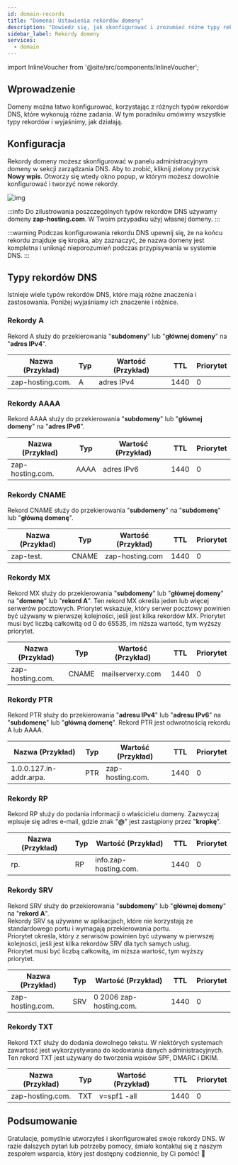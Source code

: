 ```yaml
---
id: domain-records
title: "Domena: Ustawienia rekordów domeny"
description: "Dowiedz się, jak skonfigurować i zrozumieć różne typy rekordów DNS, aby zoptymalizować zarządzanie domeną → Sprawdź teraz"
sidebar_label: Rekordy domeny
services:
  - domain
---
```


import InlineVoucher from '@site/src/components/InlineVoucher';

## Wprowadzenie

Domeny można łatwo konfigurować, korzystając z różnych typów rekordów DNS, które wykonują różne zadania. W tym poradniku omówimy wszystkie typy rekordów i wyjaśnimy, jak działają.



## Konfiguracja

Rekordy domeny możesz skonfigurować w panelu administracyjnym domeny w sekcji zarządzania DNS. Aby to zrobić, kliknij zielony przycisk **Nowy wpis**. Otworzy się wtedy okno popup, w którym możesz dowolnie konfigurować i tworzyć nowe rekordy. 

![img](https://screensaver01.zap-hosting.com/index.php/s/5qGjz8jDi4sNGcQ/download)

:::info
Do zilustrowania poszczególnych typów rekordów DNS używamy domeny **zap-hosting.com**. W Twoim przypadku użyj własnej domeny.
:::

:::warning
Podczas konfigurowania rekordu DNS upewnij się, że na końcu rekordu znajduje się kropka, aby zaznaczyć, że nazwa domeny jest kompletna i uniknąć nieporozumień podczas przypisywania w systemie DNS.
:::

## Typy rekordów DNS

Istnieje wiele typów rekordów DNS, które mają różne znaczenia i zastosowania. Poniżej wyjaśniamy ich znaczenie i różnice. 

### Rekordy A

Rekord A służy do przekierowania "**subdomeny**" lub "**głównej domeny**" na "**adres IPv4**".

| Nazwa (Przykład)   | Typ | Wartość (Przykład) | TTL  | Priorytet |
| ------------------ | --- | ------------------ | ---- | --------- |
| zap-hosting.com.   | A   | adres IPv4         | 1440 | 0         |



### Rekordy AAAA

Rekord AAAA służy do przekierowania "**subdomeny**" lub "**głównej domeny**" na "**adres IPv6**".

| Nazwa (Przykład)   | Typ  | Wartość (Przykład) | TTL  | Priorytet |
| ------------------ | ---- | ------------------ | ---- | --------- |
| zap-hosting.com.   | AAAA | adres IPv6         | 1440 | 0         |


### Rekordy CNAME

Rekord CNAME służy do przekierowania "**subdomeny**" na "**subdomenę**" lub "**główną domenę**".

| Nazwa (Przykład) | Typ   | Wartość (Przykład) | TTL  | Priorytet |
| ---------------- | ----- | ------------------ | ---- | --------- |
| zap-test.        | CNAME | zap-hosting.com    | 1440 | 0         |



### Rekordy MX

Rekord MX służy do przekierowania "**subdomeny**" lub "**głównej domeny**" na "**domenę**" lub "**rekord A**". Ten rekord MX określa jeden lub więcej serwerów pocztowych. Priorytet wskazuje, który serwer pocztowy powinien być używany w pierwszej kolejności, jeśli jest kilka rekordów MX. Priorytet musi być liczbą całkowitą od 0 do 65535, im niższa wartość, tym wyższy priorytet.

| Nazwa (Przykład)   | Typ   | Wartość (Przykład)  | TTL  | Priorytet |
| ------------------ | ----- | ------------------- | ---- | --------- |
| zap-hosting.com.   | CNAME | mailserverxy.com    | 1440 | 0         |



### Rekordy PTR

Rekord PTR służy do przekierowania "**adresu IPv4**" lub "**adresu IPv6**" na "**subdomenę**" lub "**główną domenę**". Rekord PTR jest odwrotnością rekordu A lub AAAA.

| Nazwa (Przykład)           | Typ  | Wartość (Przykład)  | TTL  | Priorytet |
| -------------------------- | ---- | ------------------- | ---- | --------- |
| 1.0.0.127.in-addr.arpa.    | PTR  | zap-hosting.com.    | 1440 | 0         |



### Rekordy RP

Rekord RP służy do podania informacji o właścicielu domeny. Zazwyczaj wpisuje się adres e-mail, gdzie znak "**@**" jest zastąpiony przez "**kropkę**".

| Nazwa (Przykład) | Typ | Wartość (Przykład)       | TTL  | Priorytet |
| ---------------- | --- | ------------------------ | ---- | --------- |
| rp.              | RP  | info.zap-hosting.com.    | 1440 | 0         |

### Rekordy SRV

Rekord SRV służy do przekierowania "**subdomeny**" lub "**głównej domeny**" na "**rekord A**".  
Rekordy SRV są używane w aplikacjach, które nie korzystają ze standardowego portu i wymagają przekierowania portu.  
Priorytet określa, który z serwisów powinien być używany w pierwszej kolejności, jeśli jest kilka rekordów SRV dla tych samych usług.  
Priorytet musi być liczbą całkowitą, im niższa wartość, tym wyższy priorytet.

| Nazwa (Przykład)   | Typ | Wartość (Przykład)         | TTL  | Priorytet |
| ------------------ | --- | -------------------------- | ---- | --------- |
| zap-hosting.com.   | SRV | 0 2006 zap-hosting.com.    | 1440 | 0         |

### Rekordy TXT

Rekord TXT służy do dodania dowolnego tekstu. W niektórych systemach zawartość jest wykorzystywana do kodowania danych administracyjnych. Ten rekord TXT jest używany do tworzenia wpisów SPF, DMARC i DKIM.

| Nazwa (Przykład)   | Typ | Wartość (Przykład) | TTL  | Priorytet |
| ------------------ | --- | ------------------ | ---- | --------- |
| zap-hosting.com.   | TXT | v=spf1 -all        | 1440 | 0         |



## Podsumowanie

Gratulacje, pomyślnie utworzyłeś i skonfigurowałeś swoje rekordy DNS. W razie dalszych pytań lub potrzeby pomocy, śmiało kontaktuj się z naszym zespołem wsparcia, który jest dostępny codziennie, by Ci pomóc! 🙂

<InlineVoucher />